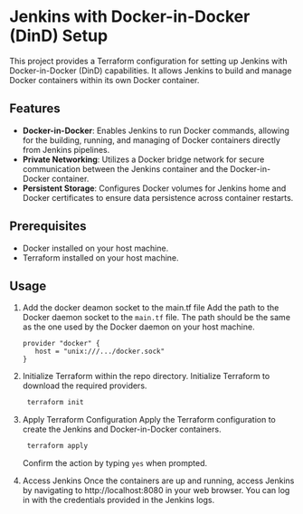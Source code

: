 # Jenkins with Docker-in-Docker (DinD) Setup

This project provides a Terraform configuration for setting up Jenkins with Docker-in-Docker (DinD) capabilities. It allows Jenkins to build and manage Docker containers within its own Docker container.

## Features

- **Docker-in-Docker**: Enables Jenkins to run Docker commands, allowing for the building, running, and managing of Docker containers directly from Jenkins pipelines.
- **Private Networking**: Utilizes a Docker bridge network for secure communication between the Jenkins container and the Docker-in-Docker container.
- **Persistent Storage**: Configures Docker volumes for Jenkins home and Docker certificates to ensure data persistence across container restarts.

## Prerequisites

- Docker installed on your host machine.
- Terraform installed on your host machine.

## Usage

1. Add the docker deamon socket to the main.tf file
   Add the path to the Docker daemon socket to the `main.tf` file. The path should be the same as the one used by the Docker daemon on your host machine.

   ```hcl
   provider "docker" {
      host = "unix:///.../docker.sock"
   }
   ```

2. Initialize Terraform within the repo directory.
   Initialize Terraform to download the required providers.

   ```bash
    terraform init
   ```

3. Apply Terraform Configuration
   Apply the Terraform configuration to create the Jenkins and Docker-in-Docker containers.

   ```bash
    terraform apply
   ```

   Confirm the action by typing `yes` when prompted.

4. Access Jenkins
   Once the containers are up and running, access Jenkins by navigating to http://localhost:8080 in your web browser. You can log in with the credentials provided in the Jenkins logs.
